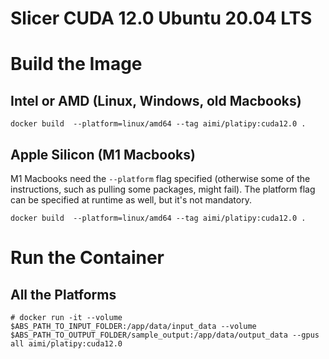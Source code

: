 # Slicer CUDA 12.0 Ubuntu 20.04 LTS

# Build the Image

## Intel or AMD (Linux, Windows, old Macbooks)

```
docker build  --platform=linux/amd64 --tag aimi/platipy:cuda12.0 .
```

## Apple Silicon (M1 Macbooks)

M1 Macbooks need the `--platform` flag specified (otherwise some of the instructions, 
such as pulling some packages, might fail). The platform flag can be specified at 
runtime as well, but it's not mandatory.

```
docker build  --platform=linux/amd64 --tag aimi/platipy:cuda12.0 .    
```

# Run the Container

## All the Platforms

```
# docker run -it --volume $ABS_PATH_TO_INPUT_FOLDER:/app/data/input_data --volume 
$ABS_PATH_TO_OUTPUT_FOLDER/sample_output:/app/data/output_data --gpus 
all aimi/platipy:cuda12.0

```
